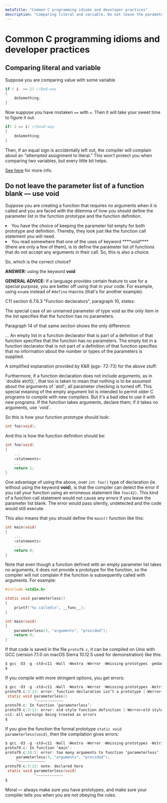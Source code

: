 ```yaml
---
metaTitle: "Common C programming idioms and developer practices"
description: "Comparing literal and variable, Do not leave the parameter list of a function blank — use void"
---
```


# Common C programming idioms and developer practices




## Comparing literal and variable


Suppose you are comparing value with some variable

```c
if ( i  == 2) //Bad-way
{
    doSomething;
}

```

Now suppose you have mistaken `==` with `=`. Then it will take your sweet time to figure it out.

```c
if( 2 == i) //Good-way
{
    doSomething;
}

```

Then, if an equal sign is accidentally left out, the compiler
will complain about an “attempted assignment to literal.” This won’t protect you
when comparing two variables, but every little bit helps.

[See here](https://en.wikipedia.org/wiki/Yoda_conditions) for more info.



## Do not leave the parameter list of a function blank — use void


Suppose you are creating a function that requires no arguments when it is called and you are faced with the dilemma of how you should define the parameter list in the function prototype and the function definition.

<li>
You have the choice of keeping the parameter list empty for both prototype and definition. Thereby, they look just like the function call statement you will need.
</li>
<li>
You read somewhere that one of the uses of keyword ****void**** (there are only a few of them), is to define the parameter list of functions that do not accept any arguments in their call. So, this is also a choice.
</li>

So, which is the correct choice?

**ANSWER:** using the keyword ****void****

**GENERAL ADVICE:** If a language provides certain feature to use for a special purpose, you are better off using that in your code.  For example, using `enum`s instead of `#define` macros (that's for another example).

C11 section 6.7.6.3 "Function declarators", paragraph 10, states:

> 
The special case of an unnamed parameter of type void as the only item in the list specifies that the function has no parameters.


Paragraph 14 of that same section shows the only difference:

> 
… An empty list in a function declarator that is part of a definition of that function specifies that the function has no parameters. The empty list in a function declarator that is not part of a definition of that function specifies that no information about the number or types of the parameters is supplied.


A simplified explanation provided by K&R (pgs- 72-73) for the above stuff:

> 
<p>Furthermore, if a function declaration does not include arguments, as in<br />
`double atof();`,
that too is taken to mean that nothing is to be assumed about the arguments of `atof`; all parameter checking is turned off. This special meaning of the empty argument list is intended to permit older C programs to compile with new compilers. But it's a bad idea to use it with new programs. If the function takes arguments, declare them; if it takes no arguments, use `void`.</p>


So this is how your function prototype should look:

```c
int foo(void);

```

And this is how the function definition should be:

```c
int foo(void)
{
    ...
    <statements>
    ...
    return 1;
}

```

One advantage of using the above, over `int foo()` type of declaration (ie. without using the keyword ****void****), is that the compiler can detect the error if you call your function using an erroneous statement like `foo(42)`. This kind of a function call statement would not cause any errors if you leave the parameter list blank. The error would pass silently, undetected and the code would still execute.

This also means that you should define the `main()` function like this:

```c
int main(void)
{
    ...
    <statements>
    ...
    return 0;
}

```

Note that even though a function defined with an empty parameter list takes no arguments, it does not provide a prototype for the function, so the compiler will not complain if the function is subsequently called with arguments.  For example:

```c
#include <stdio.h>

static void parameterless()
{
    printf("%s called\n", __func__);
}

int main(void)
{
    parameterless(3, "arguments", "provided");
    return 0;
}

```

If that code is saved in the file `proto79.c`, it can be compiled on Unix with GCC (version 7.1.0 on macOS Sierra 10.12.5 used for demonstration) like this:

```c
$ gcc -O3 -g -std=c11 -Wall -Wextra -Werror -Wmissing-prototypes -pedantic proto79.c -o proto79
$

```

If you compile with more stringent options, you get errors:

```c
$ gcc -O3 -g -std=c11 -Wall -Wextra -Werror -Wmissing-prototypes -Wstrict-prototypes -Wold-style-definition -pedantic proto79.c -o proto79 
proto79.c:3:13: error: function declaration isn’t a prototype [-Werror=strict-prototypes]
 static void parameterless()
             ^~~~~~~~~~~~~
proto79.c: In function ‘parameterless’:
proto79.c:3:13: error: old-style function definition [-Werror=old-style-definition]
cc1: all warnings being treated as errors
$

```

If you give the function the formal prototype `static void parameterless(void)`, then the compilation gives errors:

```c
$ gcc -O3 -g -std=c11 -Wall -Wextra -Werror -Wmissing-prototypes -Wstrict-prototypes -Wold-style-definition -pedantic proto79.c -o proto79 
proto79.c: In function ‘main’:
proto79.c:10:5: error: too many arguments to function ‘parameterless’
     parameterless(3, "arguments", "provided");
     ^~~~~~~~~~~~~
proto79.c:3:13: note: declared here
 static void parameterless(void)
             ^~~~~~~~~~~~~
$

```

Moral — always make sure you have prototypes, and make sure your compiler tells you when you are not obeying the rules.

